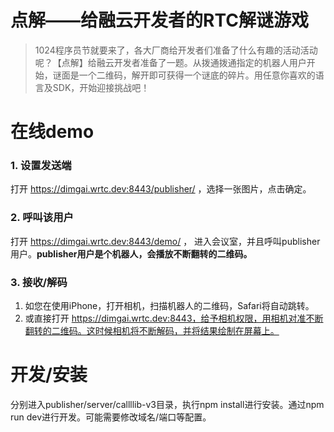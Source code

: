 # 点解——给融云开发者的RTC解谜游戏

> 1024程序员节就要来了，各大厂商给开发者们准备了什么有趣的活动活动呢？【点解】给融云开发者准备了一题。从拨通拨通指定的机器人用户开始，谜面是一个二维码，解开即可获得一个谜底的碎片。用任意你喜欢的语言及SDK，开始迎接挑战吧！

# 在线demo

### 1. 设置发送端

打开 https://dimgai.wrtc.dev:8443/publisher/ ，选择一张图片，点击确定。

### 2. 呼叫该用户

打开 https://dimgai.wrtc.dev:8443/demo/ ， 进入会议室，并且呼叫publisher用户。__publisher用户是个机器人，会播放不断翻转的二维码。__

### 3. 接收/解码

1. 如您在使用iPhone，打开相机，扫描机器人的二维码，Safari将自动跳转。
2. 或直接打开 https://dimgai.wrtc.dev:8443，给予相机权限，用相机对准不断翻转的二维码。这时候相机将不断解码，并将结果绘制在屏幕上。

# 开发/安装

分别进入publisher/server/callllib-v3目录，执行npm install进行安装。通过npm run dev进行开发。可能需要修改域名/端口等配置。
